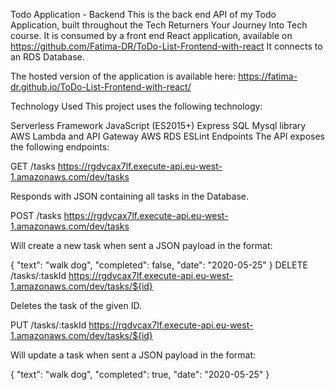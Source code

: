 Todo Application - Backend
This is the back end API of my Todo Application, built throughout the Tech Returners Your Journey Into Tech course. It is consumed by a front end React application, available on https://github.com/Fatima-DR/ToDo-List-Frontend-with-react 
It connects to an RDS Database.

The hosted version of the application is available here: https://fatima-dr.github.io/ToDo-List-Frontend-with-react/

Technology Used
This project uses the following technology:

Serverless Framework
JavaScript (ES2015+)
Express
SQL
Mysql library
AWS Lambda and API Gateway
AWS RDS
ESLint
Endpoints
The API exposes the following endpoints:

GET /tasks
https://rgdvcax7lf.execute-api.eu-west-1.amazonaws.com/dev/tasks

Responds with JSON containing all tasks in the Database.

POST /tasks
https://rgdvcax7lf.execute-api.eu-west-1.amazonaws.com/dev/tasks

Will create a new task when sent a JSON payload in the format:

{
  "text": "walk dog",
  "completed": false,
  "date": "2020-05-25"
}
DELETE /tasks/:taskId
https://rgdvcax7lf.execute-api.eu-west-1.amazonaws.com/dev/tasks/${id}

Deletes the task of the given ID.

PUT /tasks/:taskId
https://rgdvcax7lf.execute-api.eu-west-1.amazonaws.com/dev/tasks/${id}

Will update a task when sent a JSON payload in the format:

{
  "text": "walk dog",
  "completed": true,
  "date": "2020-05-25"
}